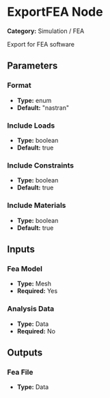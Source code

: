 
# ExportFEA Node

**Category:** Simulation / FEA

Export for FEA software

## Parameters


### Format
- **Type:** enum
- **Default:** "nastran"





### Include Loads
- **Type:** boolean
- **Default:** true





### Include Constraints
- **Type:** boolean
- **Default:** true





### Include Materials
- **Type:** boolean
- **Default:** true





## Inputs


### Fea Model
- **Type:** Mesh
- **Required:** Yes



### Analysis Data
- **Type:** Data
- **Required:** No



## Outputs


### Fea File
- **Type:** Data




